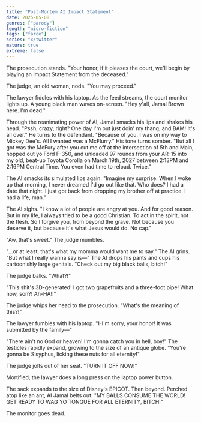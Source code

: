 ```yaml
---
title: "Post-Mortem AI Impact Statement"
date: 2025-05-08
genres: ["parody"]
length: "micro-fiction"
tags: ["farce"]
series: "x/twitter"
mature: true
extreme: false
---
```

The prosecution stands. "Your honor, if it pleases the court, we'll begin by playing an Impact Statement from the deceased."

The judge, an old woman, nods. "You may proceed."

The lawyer fiddles with his laptop. As the feed streams, the court monitor lights up. A young black man waves on-screen. "Hey y'all, Jamal Brown here. I'm dead."

Through the reanimating power of AI, Jamal smacks his lips and shakes his head. "Pssh, crazy, right? One day I'm out just doin' my thang, and BAM! It's all over." He turns to the defendant. "Because of you. I was on my way to Mickey Dee's. All I wanted was a McFlurry." His tone turns somber. "But all I got was the McFury after you cut me off at the intersection of 5th and Main, hopped out yo Ford F-350, and unloaded 97 rounds from your AR-15 into my old, beat-up Toyota Corolla on March 19th, 2027 between 2:13PM and 2:16PM Central Time. You even had time to reload. Twice."

The AI smacks its simulated lips again. "Imagine my surprise. When I woke up that morning, I never dreamed I'd go out like that. Who does? I had a date that night. I just got back from dropping my brother off at practice. I had a life, man."

The AI sighs. "I know a lot of people are angry at you. And for good reason. But in my life, I always tried to be a good Christian. To act in the spirit, not the flesh. So I forgive you, from beyond the grave. Not because you deserve it, but because it's what Jesus would do. No cap."

"Aw, that's sweet." The judge mumbles.

"...or at least, that's what my momma would want me to say." The AI grins. "But what I really wanna say is—" The AI drops his pants and cups his cartoonishly large genitals. "Check out my big black balls, bitch!"

The judge balks. "What?!"

"This shit's 3D-generated! I got two grapefruits and a three-foot pipe! What now, son?! Ah-HA!!"

The judge whips her head to the prosecution. "What's the meaning of this?!"

The lawyer fumbles with his laptop. "I-I'm sorry, your honor! It was submitted by the family—"

"There ain't no God or heaven! I'm gonna catch you in hell, boy!" The testicles rapidly expand, growing to the size of an antique globe. "You're gonna be Sisyphus, licking these nuts for all eternity!"

The judge jolts out of her seat. "TURN IT OFF NOW!"

Mortified, the lawyer does a long press on the laptop power button.

The sack expands to the size of Disney's EPICOT. Then beyond. Perched atop like an ant, AI Jamal belts out: "MY BALLS CONSUME THE WORLD! GET READY TO WAG YO TONGUE FOR ALL ETERNITY, BITCH!"

The monitor goes dead.
